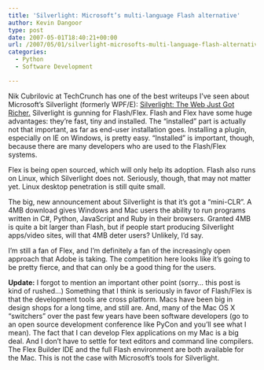```yaml
---
title: 'Silverlight: Microsoft’s multi-language Flash alternative'
author: Kevin Dangoor
type: post
date: 2007-05-01T18:40:21+00:00
url: /2007/05/01/silverlight-microsofts-multi-language-flash-alternative/
categories:
  - Python
  - Software Development

---
```

Nik Cubrilovic at TechCrunch has one of the best writeups I&#8217;ve seen about Microsoft&#8217;s Silverlight (formerly WPF/E): [Silverlight: The Web Just Got Richer.][1] Silverlight is gunning for Flash/Flex. Flash and Flex have some huge advantages: they&#8217;re fast, tiny and installed. The &#8220;installed&#8221; part is actually not that important, as far as end-user installation goes. Installing a plugin, especially on IE on Windows, is pretty easy. &#8220;Installed&#8221; is important, though, because there are many developers who are used to the Flash/Flex systems.

Flex is being open sourced, which will only help its adoption. Flash also runs on Linux, which Silverlight does not. Seriously, though, that may not matter yet. Linux desktop penetration is still quite small.

The big, new announcement about Silverlight is that it&#8217;s got a &#8220;mini-CLR&#8221;. A 4MB download gives Windows and Mac users the ability to run programs written in C#, Python, JavaScript and Ruby in their browsers. Granted 4MB is quite a bit larger than Flash, but if people start producing Silverlight apps/video sites, will that 4MB deter users? Unlikely, I&#8217;d say.

I&#8217;m still a fan of Flex, and I&#8217;m definitely a fan of the increasingly open approach that Adobe is taking. The competition here looks like it&#8217;s going to be pretty fierce, and that can only be a good thing for the users.

**Update:** I forgot to mention an important other point (sorry&#8230; this post is kind of rushed&#8230;) Something that I think is seriously in favor of Flash/Flex is that the development tools are cross platform. Macs have been big in design shops for a long time, and still are. And, many of the Mac OS X &#8220;switchers&#8221; over the past few years have been software developers (go to an open source development conference like PyCon and you&#8217;ll see what I mean). The fact that I can develop Flex applications on my Mac is a big deal. And I don&#8217;t have to settle for text editors and command line compilers. The Flex Builder IDE and the full Flash environment are both available for the Mac. This is not the case with Microsoft&#8217;s tools for Silverlight.

 [1]: http://www.techcrunch.com/2007/04/30/silverlight-the-web-just-got-richer/